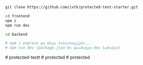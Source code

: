 ```bash
git clone https://github.com/ixtk/protected-text-starter.git

cd frontend
npm i
npm run dev

cd backend

# npm i express და სხვა ბიბლიოთეკები...
# npm run dev (package.json-ში დაამატეთ dev სკრიპტი)
```
#   p r o t e c t e d - t e x t t  
 #   p r o t e c t e d  
 #   p r o t e c t e d  
 